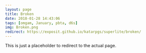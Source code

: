 ```yaml
---
layout: page
title: Broken
date: 2018-01-28 14:43:06
tags: [omgam, January, pbta, d6s]
img: Broken.png
redirect: https://exposit.github.io/katarpgs/superlite/broken/
---
```


This is just a placeholder to redirect to the actual page.
